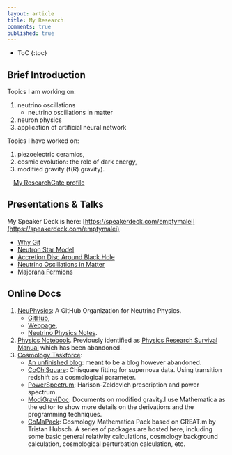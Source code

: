 ```yaml
---
layout: article
title: My Research
comments: true
published: true
---
```



* ToC
{:toc}

## Brief Introduction

Topics I am working on:

1. neutrino oscillations
	* neutrino oscillations in matter
2. neuron physics
3. application of artificial neural network


Topics I have worked on:

1. piezoelectric ceramics,
2. cosmic evolution: the role of dark energy,
3. modified gravity (f(R) gravity).




<a href="https://www.researchgate.net/profile/Lei_MA" style="margin: 1em 1em 1em 1em;" class="btn">My ResearchGate profile</a>




## Presentations & Talks

My Speaker Deck is here: [https://speakerdeck.com/emptymalei](https://speakerdeck.com/emptymalei)

* [Why Git](/assets/slides/whygit)
* [Neutron Star Model](/assets/slides/neutron-star-model)
* [Accretion Disc Around Black Hole](https://speakerdeck.com/emptymalei/accretion-disc-around-black-hole)
* [Neutrino Oscillations in Matter](https://speakerdeck.com/emptymalei/neutrino-oscillations-in-matter)
* [Majorana Fermions](https://speakerdeck.com/emptymalei/majorana-fermion)


## Online Docs

1. [NeuPhysics](https://github.com/NeuPhysics): A GitHub Organization for Neutrino Physics.
   * [GitHub](https://github.com/NeuPhysics),
   * [Webpage](http://neutrino.xyz),
   * [Neutrino Physics Notes](http://docs.neutrino.xyz).
2. [Physics Notebook](http://openmetric.org/physics/). Previously identified as [Physics Research Survival Manual](https://github.com/CosmologyTaskForce/PhysicsResearchSurvivalManual) which has been abandoned.
3. [Cosmology Taskforce](https://github.com/CosmologyTaskForce):
   * [An unfinished blog](http://cosmologytaskforce.github.io/CosmologyTaskForce/): meant to be a blog however abandoned.
   * [CoChiSquare](https://github.com/CosmologyTaskForce/CoChiSquare): Chisquare fitting for supernova data. Using transition redshift as a cosmological parameter.
   * [PowerSpectrum](https://github.com/CosmologyTaskForce/PowerSpectrum): Harison-Zeldovich prescription and power spectrum.
   * [ModiGraviDoc](https://github.com/CosmologyTaskForce/ModiGraviDoc): Documents on modified gravity.I use Mathematica as the editor to show more details on the derivations and the programming techniques.
   * [CoMaPack](https://github.com/CosmologyTaskForce/CoMaPack): Cosmology Mathematica Pack based on GREAT.m by Tristan Hubsch. A series of packages are hosted here, including some basic general relativity calculations, cosmology background calculation, cosmological perturbation calculation, etc.
